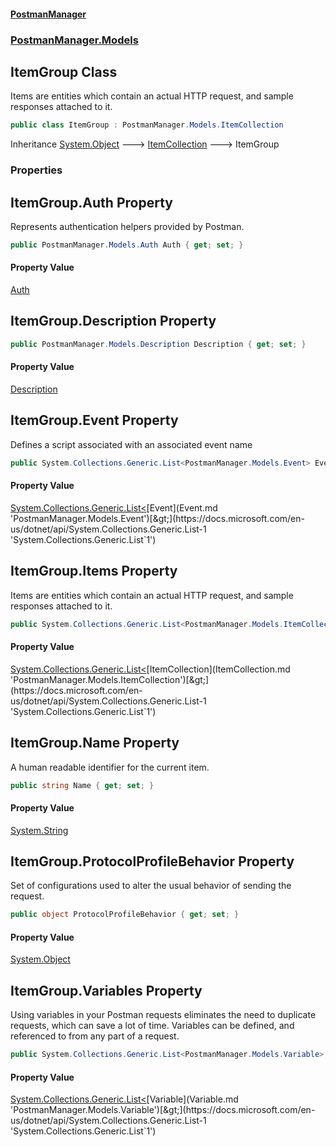 #### [PostmanManager](PostmanManager.md 'PostmanManager')
### [PostmanManager.Models](PostmanManager.md#PostmanManager.Models 'PostmanManager.Models')

## ItemGroup Class

Items are entities which contain an actual HTTP request, and sample responses attached to it.

```csharp
public class ItemGroup : PostmanManager.Models.ItemCollection
```

Inheritance [System.Object](https://docs.microsoft.com/en-us/dotnet/api/System.Object 'System.Object') &#129106; [ItemCollection](ItemCollection.md 'PostmanManager.Models.ItemCollection') &#129106; ItemGroup
### Properties

<a name='PostmanManager.Models.ItemGroup.Auth'></a>

## ItemGroup.Auth Property

Represents authentication helpers provided by Postman.

```csharp
public PostmanManager.Models.Auth Auth { get; set; }
```

#### Property Value
[Auth](Auth.md 'PostmanManager.Models.Auth')

<a name='PostmanManager.Models.ItemGroup.Description'></a>

## ItemGroup.Description Property

```csharp
public PostmanManager.Models.Description Description { get; set; }
```

#### Property Value
[Description](Description.md 'PostmanManager.Models.Description')

<a name='PostmanManager.Models.ItemGroup.Event'></a>

## ItemGroup.Event Property

Defines a script associated with an associated event name

```csharp
public System.Collections.Generic.List<PostmanManager.Models.Event> Event { get; set; }
```

#### Property Value
[System.Collections.Generic.List&lt;](https://docs.microsoft.com/en-us/dotnet/api/System.Collections.Generic.List-1 'System.Collections.Generic.List`1')[Event](Event.md 'PostmanManager.Models.Event')[&gt;](https://docs.microsoft.com/en-us/dotnet/api/System.Collections.Generic.List-1 'System.Collections.Generic.List`1')

<a name='PostmanManager.Models.ItemGroup.Items'></a>

## ItemGroup.Items Property

Items are entities which contain an actual HTTP request, 
and sample responses attached to it.

```csharp
public System.Collections.Generic.List<PostmanManager.Models.ItemCollection> Items { get; set; }
```

#### Property Value
[System.Collections.Generic.List&lt;](https://docs.microsoft.com/en-us/dotnet/api/System.Collections.Generic.List-1 'System.Collections.Generic.List`1')[ItemCollection](ItemCollection.md 'PostmanManager.Models.ItemCollection')[&gt;](https://docs.microsoft.com/en-us/dotnet/api/System.Collections.Generic.List-1 'System.Collections.Generic.List`1')

<a name='PostmanManager.Models.ItemGroup.Name'></a>

## ItemGroup.Name Property

A human readable identifier for the current item.

```csharp
public string Name { get; set; }
```

#### Property Value
[System.String](https://docs.microsoft.com/en-us/dotnet/api/System.String 'System.String')

<a name='PostmanManager.Models.ItemGroup.ProtocolProfileBehavior'></a>

## ItemGroup.ProtocolProfileBehavior Property

Set of configurations used to alter the usual behavior of sending the request.

```csharp
public object ProtocolProfileBehavior { get; set; }
```

#### Property Value
[System.Object](https://docs.microsoft.com/en-us/dotnet/api/System.Object 'System.Object')

<a name='PostmanManager.Models.ItemGroup.Variables'></a>

## ItemGroup.Variables Property

Using variables in your Postman requests eliminates 
the need to duplicate requests, which can save a 
lot of time. Variables can be defined, and referenced 
to from any part of a request.

```csharp
public System.Collections.Generic.List<PostmanManager.Models.Variable> Variables { get; set; }
```

#### Property Value
[System.Collections.Generic.List&lt;](https://docs.microsoft.com/en-us/dotnet/api/System.Collections.Generic.List-1 'System.Collections.Generic.List`1')[Variable](Variable.md 'PostmanManager.Models.Variable')[&gt;](https://docs.microsoft.com/en-us/dotnet/api/System.Collections.Generic.List-1 'System.Collections.Generic.List`1')